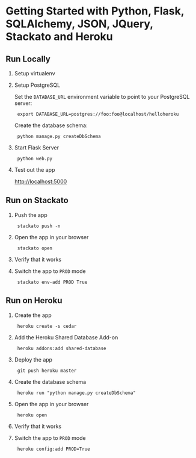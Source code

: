 Getting Started with Python, Flask, SQLAlchemy, JSON, JQuery, Stackato and Heroku
=================================================================================

Run Locally
-----------

1. Setup virtualenv

2. Setup PostgreSQL
    
    Set the `DATABASE_URL` environment variable to point to your PostgreSQL server:
    
        export DATABASE_URL=postgres://foo:foo@localhost/helloheroku
    
    Create the database schema:
    
        python manage.py createDbSchema

3. Start Flask Server
    
        python web.py

4. Test out the app

    [http://localhost:5000](http://localhost:5000)
    

Run on Stackato
---------------

1. Push the app

        stackato push -n 

2. Open the app in your browser

        stackato open

3. Verify that it works

4. Switch the app to `PROD` mode

        stackato env-add PROD True


Run on Heroku
-------------

1. Create the app

        heroku create -s cedar

2. Add the Heroku Shared Database Add-on

        heroku addons:add shared-database

3. Deploy the app

        git push heroku master

4. Create the database schema

        heroku run "python manage.py createDbSchema"

5. Open the app in your browser

        heroku open

6. Verify that it works

7. Switch the app to `PROD` mode

        heroku config:add PROD=True

